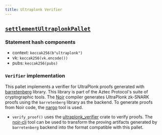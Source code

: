 ```yaml
---
title: Ultraplonk Verifier
---
```


## [`settlementUltraplonkPallet`](https://github.com/HorizenLabs/zkVerify/tree/main/verifiers/ultraplonk)

### Statement hash components

- context: `keccak256(b"ultraplonk")`
- vk: `keccak256(vk.encode())`
- pubs: `keccak256(pubs)`

### `Verifier` implementation

This pallet implements a verifier for UltraPlonk proofs generated with [barretenberg](https://github.com/AztecProtocol/aztec-packages/tree/master/barretenberg) library. This library is part of the Aztec Protocol's suite of cryptographic tools. The [Noir](https://noir-lang.org/docs) compiler generates UltraPlonk zk-SNARK proofs using the `barretenberg` library as the backend. To generate proofs from Noir code, the [nargo](https://noir-lang.org/docs/getting_started/installation/) tool is used.

- `verify_proof()` uses the [ultraplonk_verifier](https://github.com/zkVerify/ultraplonk_verifier/tree/v0.2.0) crate to verify proofs. The [noir-cli](https://github.com/zkVerify/ultraplonk_verifier/tree/main/src/bin/noir_cli) tool can be used to transform the proving artifacts generated by `barretenberg` backend into the format compatible with this pallet.
